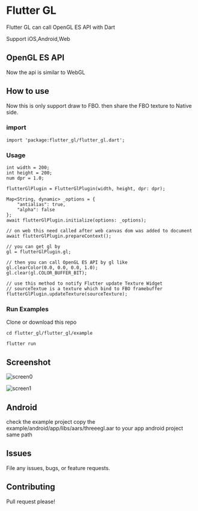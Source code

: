 # Flutter GL

Flutter GL can call OpenGL ES API with Dart

Support iOS,Android,Web

## OpenGL ES API
Now the api is similar to WebGL

## How to use
Now this is only support draw to FBO. then share the FBO texture to Native side.

### import

```
import 'package:flutter_gl/flutter_gl.dart';
```

### Usage

```
int width = 200;
int height = 200;
num dpr = 1.0;

flutterGlPlugin = FlutterGlPlugin(width, height, dpr: dpr);

Map<String, dynamic> _options = {
    "antialias": true,
    "alpha": false
};    
await flutterGlPlugin.initialize(options: _options);

// on web this need called after web canvas dom was added to document
await flutterGlPlugin.prepareContext();

// you can get gl by
gl = flutterGlPlugin.gl;

// then you can call OpenGL ES API by gl like
gl.clearColor(0.0, 0.0, 0.0, 1.0);
gl.clear(gl.COLOR_BUFFER_BIT);

// use this method to notify Flutter update Texture Widget
// sourceTextue is a texture which bind to FBO framebuffer
flutterGlPlugin.updateTexture(sourceTexture);
```

### Run Examples

Clone or download this repo

```
cd flutter_gl/flutter_gl/example

flutter run
```

## Screenshot

![screen0](https://user-images.githubusercontent.com/1768228/118112805-15a0b300-b418-11eb-81c0-c693cfca95aa.png)

![screen1](https://user-images.githubusercontent.com/1768228/118112813-176a7680-b418-11eb-8ff9-877b941048e1.png)

## Android

check the example project
copy the example/android/app/libs/aars/threeegl.aar
to your app android project same path


## Issues

File any issues, bugs, or feature requests.

## Contributing

Pull request please!
